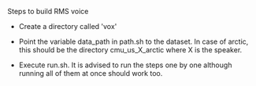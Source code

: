Steps to build RMS voice

- Create a directory called 'vox'

- Point the variable data_path in path.sh to the dataset. In case of arctic, this should be the directory cmu_us_X_arctic where X is the speaker. 

- Execute run.sh. It is advised to run the steps one by one although running all of them at once should work too. 
